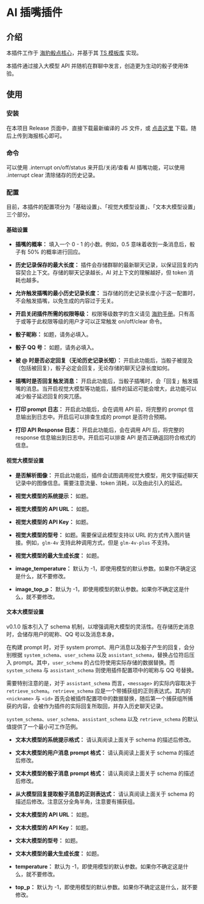 # AI 插嘴插件

## 介绍

本插件工作于 [海豹骰点核心](https://github.com/sealdice/sealdice-core)，并基于其 [TS 模板库](https://github.com/sealdice/sealdice-js-ext-template) 实现。

本插件通过接入大模型 API 并随机在群聊中发言，创造更为生动的骰子使用体验。

## 使用

### 安装

在本项目 Release 页面中，直接下载最新编译的 JS 文件，或 [点击这里](https://github.com/MintCider/ai-interrupt/releases/latest/download/ai-interrupt.js) 下载。随后上传到海报核心即可。

### 命令

可以使用 .interrupt on/off/status 来开启/关闭/查看 AI 插嘴功能，可以使用 .interrupt clear 清除储存的历史记录。

### 配置

目前，本插件的配置项分为「基础设置」、「视觉大模型设置」、「文本大模型设置」三个部分。

#### 基础设置

* **插嘴的概率：**
  填入一个 0 - 1 的小数。例如，0.5 意味着收到一条消息后，骰子有 50% 的概率进行回应。

* **历史记录保存的最大长度：**
  插件会存储群聊的最新聊天记录，以保证回复的内容契合上下文。存储的聊天记录越长，AI 对上下文的理解越好，但 token 消耗也越多。

* **允许触发插嘴的最小历史记录长度：**
  当存储的历史记录长度小于这一配置时，不会触发插嘴，以免生成的内容过于无关。

* **开启关闭插件所需的权限等级：**
  权限等级数字的含义请见 [海豹手册](https://mintcider.github.io/sealdice-manual-next/advanced/js_example.html#%E6%9D%83%E9%99%90%E8%AF%86%E5%88%AB)。只有高于或等于此权限等级的用户才可以正常触发 on/off/clear 命令。

* **骰子昵称：**
  如题，请务必填入。

* **骰子 QQ 号：**
  如题，请务必填入。

* **被 @ 时是否必定回复（无论历史记录长短）：**
  开启此功能后，当骰子被提及（包括被回复），骰子必定会回复，无论存储的聊天记录长度如何。

* **插嘴时是否回复触发消息：**
  开启此功能后，当骰子插嘴时，会「回复」触发插嘴的消息。当开启视觉大模型等功能后，插件的延迟可能会增大，此功能可以减少骰子延迟回复的突兀感。

* **打印 prompt 日志：**
  开启此功能后，会在调用 API 前，将完整的 prompt 信息输出到日志中。开启后可以排查生成的 prompt 是否符合预期。

* **打印 API Response 日志：**
  开启此功能后，会在调用 API 后，将完整的 response 信息输出到日志中。开启后可以排查 API 是否正确返回符合格式的信息。

#### 视觉大模型设置

* **是否解析图像：**
  开启此功能后，插件会试图调用视觉大模型，用文字描述聊天记录中的图像信息。需要注意流量、token 消耗，以及由此引入的延迟。

* **视觉大模型的系统提示：**
  如题。

* **视觉大模型的 API URL：**
  如题。

* **视觉大模型的 API Key：**
  如题。

* **视觉大模型的型号：**
  如题。需要保证此模型支持以 URL 的方式传入图片链接。例如，`glm-4v` 支持此种调用方式，但是 `glm-4v-plus` 不支持。

* **视觉大模型的最大生成长度：**
  如题。

* **image_temperature：**
  默认为 -1，即使用模型的默认参数。如果你不确定这是什么，就不要修改。

* **image_top_p：**
  默认为 -1，即使用模型的默认参数。如果你不确定这是什么，就不要修改。

#### 文本大模型设置

v0.1.0 版本引入了 schema 机制，以增强调用大模型的灵活性。在存储历史消息时，会储存用户的昵称、QQ 号以及消息本身。

在构建 prompt 时，对于 system prompt、用户消息以及骰子产生的回复，会分别根据 `system_schema`、`user_schema` 以及 `assistant_schema`，替换占位符后压入 prompt。其中，`user_schema` 的占位符使用实际存储的数据替换。而 `system_schema` 与 `assistant_schema` 则使用插件配置项中的昵称与 QQ 号替换。

需要特别注意的是，对于 `assistant_schema` 而言，`<message>` 的实际内容取决于 `retrieve_schema`。`retrieve_schema` 应是一个带捕获组的正则表达式。其内的 `<nickname>` 与 `<id>` 首先会被插件配置项中的数据替换，随后第一个捕获组所捕获的内容，会被作为插件的实际回复所取回，并存入历史聊天记录。

`system_schema`、`user_schema`、`assistant_schema` 以及 `retrieve_schema` 的默认值提供了一个最小可工作范例。

* **文本大模型的系统提示格式：**
  请认真阅读上面关于 schema 的描述后修改。

* **文本大模型的用户消息 prompt 格式：**
  请认真阅读上面关于 schema 的描述后修改。

* **文本大模型的骰子消息 prompt 格式：**
  请认真阅读上面关于 schema 的描述后修改。

* **从大模型回复提取骰子消息的正则表达式：**
  请认真阅读上面关于 schema 的描述后修改。注意区分全角半角，注意要有捕获组。

* **文本大模型的 API URL：**
  如题。

* **文本大模型的 API Key：**
  如题。

* **文本大模型的型号：**
  如题。

* **文本大模型的最大生成长度：**
  如题。

* **temperature：**
  默认为 -1，即使用模型的默认参数。如果你不确定这是什么，就不要修改。

* **top_p：**
  默认为 -1，即使用模型的默认参数。如果你不确定这是什么，就不要修改。
